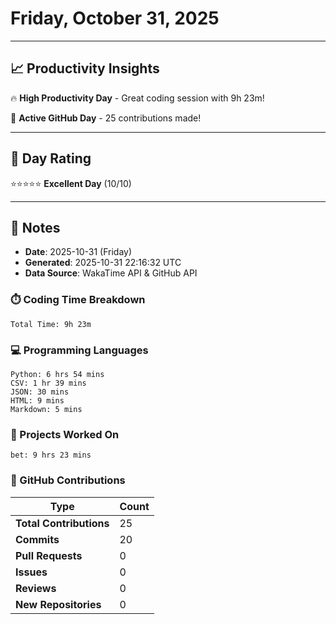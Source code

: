 # Friday, October 31, 2025

---

## 📈 Productivity Insights

🔥 **High Productivity Day** - Great coding session with 9h 23m!

🚀 **Active GitHub Day** - 25 contributions made!

---

## 🎯 Day Rating

⭐⭐⭐⭐⭐ **Excellent Day** (10/10)

---

## 📝 Notes

- **Date**: 2025-10-31 (Friday)
- **Generated**: 2025-10-31 22:16:32 UTC
- **Data Source**: WakaTime API & GitHub API


### ⏱️ Coding Time Breakdown

```
Total Time: 9h 23m
```

### 💻 Programming Languages

```
Python: 6 hrs 54 mins
CSV: 1 hr 39 mins
JSON: 30 mins
HTML: 9 mins
Markdown: 5 mins
```

### 📂 Projects Worked On

```
bet: 9 hrs 23 mins

```


### 🐙 GitHub Contributions

| Type | Count |
|------|-------|
| **Total Contributions** | 25 |
| **Commits** | 20 |
| **Pull Requests** | 0 |
| **Issues** | 0 |
| **Reviews** | 0 |
| **New Repositories** | 0 |

